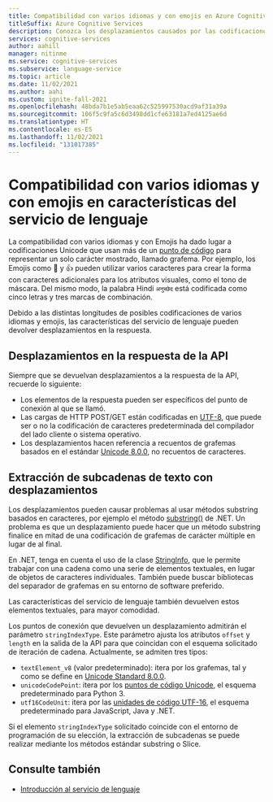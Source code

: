 ```yaml
---
title: Compatibilidad con varios idiomas y con emojis en Azure Cognitive Service for Language
titleSuffix: Azure Cognitive Services
description: Conozca los desplazamientos causados por las codificaciones multilingües y de emoji en las características del servicio de lenguaje.
services: cognitive-services
author: aahill
manager: nitinme
ms.service: cognitive-services
ms.subservice: language-service
ms.topic: article
ms.date: 11/02/2021
ms.author: aahi
ms.custom: ignite-fall-2021
ms.openlocfilehash: 48bda7b1e5ab5eaa62c525997530acd9af31a39a
ms.sourcegitcommit: 106f5c9fa5c6d3498dd1cfe63181a7ed4125ae6d
ms.translationtype: HT
ms.contentlocale: es-ES
ms.lasthandoff: 11/02/2021
ms.locfileid: "131017385"
---
```

# <a name="multilingual-and-emoji-support-in-language-service-features"></a>Compatibilidad con varios idiomas y con emojis en características del servicio de lenguaje

La compatibilidad con varios idiomas y con Emojis ha dado lugar a codificaciones Unicode que usan más de un [punto de código](https://wikipedia.org/wiki/Code_point) para representar un solo carácter mostrado, llamado grafema. Por ejemplo, los Emojis como 🌷 y 👍 pueden utilizar varios caracteres para crear la forma con caracteres adicionales para los atributos visuales, como el tono de máscara. Del mismo modo, la palabra Hindi `अनुच्छेद` está codificada como cinco letras y tres marcas de combinación.

Debido a las distintas longitudes de posibles codificaciones de varios idiomas y emojis, las características del servicio de lenguaje pueden devolver desplazamientos en la respuesta.

## <a name="offsets-in-the-api-response"></a>Desplazamientos en la respuesta de la API

Siempre que se devuelvan desplazamientos a la respuesta de la API, recuerde lo siguiente:

* Los elementos de la respuesta pueden ser específicos del punto de conexión al que se llamó. 
* Las cargas de HTTP POST/GET están codificadas en [UTF-8](https://www.w3schools.com/charsets/ref_html_utf8.asp), que puede ser o no la codificación de caracteres predeterminada del compilador del lado cliente o sistema operativo.
* Los desplazamientos hacen referencia a recuentos de grafemas basados en el estándar [Unicode 8.0.0](https://unicode.org/versions/Unicode8.0.0), no recuentos de caracteres.

## <a name="extracting-substrings-from-text-with-offsets"></a>Extracción de subcadenas de texto con desplazamientos

Los desplazamientos pueden causar problemas al usar métodos substring basados en caracteres, por ejemplo el método [substring()](/dotnet/api/system.string.substring) de .NET. Un problema es que un desplazamiento puede hacer que un método substring finalice en mitad de una codificación de grafemas de carácter múltiple en lugar de al final.

En .NET, tenga en cuenta el uso de la clase [StringInfo](/dotnet/api/system.globalization.stringinfo), que le permite trabajar con una cadena como una serie de elementos textuales, en lugar de objetos de caracteres individuales. También puede buscar bibliotecas del separador de grafemas en su entorno de software preferido. 

Las características del servicio de lenguaje también devuelven estos elementos textuales, para mayor comodidad.

Los puntos de conexión que devuelven un desplazamiento admitirán el parámetro `stringIndexType`. Este parámetro ajusta los atributos `offset` y `length` en la salida de la API para que coincidan con el esquema solicitado de iteración de cadena. Actualmente, se admiten tres tipos:

- `textElement_v8` (valor predeterminado): itera por los grafemas, tal y como se define en [Unicode Standard 8.0.0](https://unicode.org/versions/Unicode8.0.0).
- `unicodeCodePoint`: itera por los [puntos de código Unicode](http://www.unicode.org/versions/Unicode13.0.0/ch02.pdf#G25564), el esquema predeterminado para Python 3.
- `utf16CodeUnit`: itera por las [unidades de código UTF-16](https://unicode.org/faq/utf_bom.html#UTF16), el esquema predeterminado para JavaScript, Java y .NET.

Si el elemento `stringIndexType` solicitado coincide con el entorno de programación de su elección, la extracción de subcadenas se puede realizar mediante los métodos estándar substring o Slice. 

## <a name="see-also"></a>Consulte también

* [Introducción al servicio de lenguaje](../overview.md)
